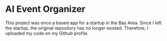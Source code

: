 # AI Event Organizer
This project was once a based app for a startup in the Bay Area. Since I left the startup, the original repository has no longer existed. Therefore, I uploaded my code on my Github profile.
